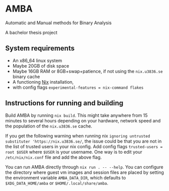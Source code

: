 # AMBA

Automatic and Manual methods for Binary Analysis

A bachelor thesis project

## System requirements

- An x86_64 linux system
- Maybe 20GB of disk space
- Maybe 16GB RAM or 8GB+swap+patience, if not using the `nix.u3836.se` binary cache
- A functioning [Nix](https://github.com/NixOS/nix) installation,
- with config flags `experimental-features = nix-command flakes`

## Instructions for running and building

Build AMBA by running `nix build`. This might take anywhere from 15 minutes to
several hours depending on your hardware, network speed and the population of
the `nix.u3836.se` cache.

If you get the following warning when running nix `ignoring untrusted
substituter 'https://nix.u3836.se/`, the issue could be that you are not in the
list of trusted users in your nix config. Add config flags `trusted-users =
root $USER` where `$USER` is your username. One way is to edit your
`/etc/nix/nix.conf` file and add the above flag.

You can run AMBA directly through `nix run . -- --help`. You can configure the
directory where guest vm images and session files are placed by setting the
environment variable `AMBA_DATA_DIR`, which defaults to `$XDG_DATA_HOME/amba` or
`$HOME/.local/share/amba`.
